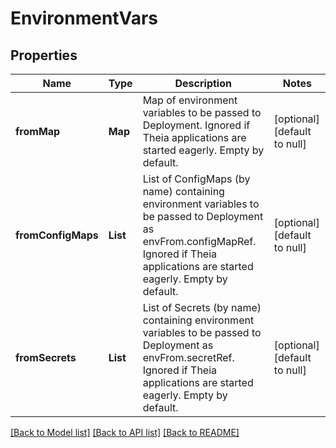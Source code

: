 # EnvironmentVars
## Properties

| Name | Type | Description | Notes |
|------------ | ------------- | ------------- | -------------|
| **fromMap** | **Map** | Map of environment variables to be passed to Deployment.  Ignored if Theia applications are started eagerly.  Empty by default. | [optional] [default to null] |
| **fromConfigMaps** | **List** | List of ConfigMaps (by name) containing environment variables to be passed to Deployment as envFrom.configMapRef.  Ignored if Theia applications are started eagerly.  Empty by default. | [optional] [default to null] |
| **fromSecrets** | **List** | List of Secrets (by name) containing environment variables to be passed to Deployment as envFrom.secretRef.  Ignored if Theia applications are started eagerly.  Empty by default. | [optional] [default to null] |

[[Back to Model list]](../README.md#documentation-for-models) [[Back to API list]](../README.md#documentation-for-api-endpoints) [[Back to README]](../README.md)

